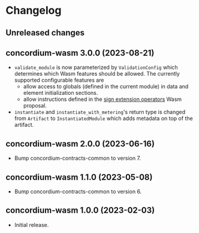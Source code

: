 # Changelog

## Unreleased changes

## concordium-wasm 3.0.0 (2023-08-21)

- `validate_module` is now parameterized by `ValidationConfig` which determines
  which Wasm features should be allowed. The currently supported configurable features are
  - allow access to globals (defined in the current module) in data and element
    initialization sections.
  - allow instructions defined in the [sign extension operators](https://github.com/WebAssembly/sign-extension-ops/blob/master/proposals/sign-extension-ops/Overview.md)
    Wasm proposal.
- `instantiate` and `instantiate_with_metering`'s return type is changed from
  `Artifact` to `InstantiatedModule` which adds metadata on top of the artifact.

## concordium-wasm 2.0.0 (2023-06-16)

- Bump concordium-contracts-common to version 7.

## concordium-wasm 1.1.0 (2023-05-08)

- Bump concordium-contracts-common to version 6.

## concordium-wasm 1.0.0 (2023-02-03)

- Initial release.
